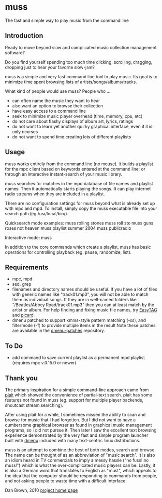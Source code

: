 muss
====

The fast and simple way to play music from the command line

Introduction
------------

Ready to move beyond slow and complicated music collection
management software?

Do you find yourself spending too much time clicking, scrolling,
dragging, dropping just to hear your favorite slow-jam?

muss is a simple and very fast command line tool to play music.
Its goal is to minimize time spent browsing lists of
artists/songs/albums/tracks.

What kind of people would use muss? People who ...

* can often name the music they want to hear
* also want an option to browse their collection
* have easy access to a command line
* seek to minimize music player overhead (time, memory, cpu, etc)
* do not care about flashy displays of album art, lyrics, ratings
* do not want to learn yet another quirky graphical interface, even
  if it is only ncurses
* do not want to spend time creating lots of different playlists

Usage
-----
muss works entirely from the command line (no mouse). It builds a 
playlist for the mpc client based on keywords entered at the command 
line; or through an interactive instant-search of your music library.

muss searches for matches in the mpd database of file names and 
playlist names. Then it automatically starts playing the songs. It
can play internet radio streams when they are included in a playlist.

There are no configuration settings for muss beyond what is already 
set up with mpc and mpd. To install, simply copy the muss executable 
file into your search path (eg /usr/local/bin/).

Quicksearch mode examples:
    muss rolling stones
    muss roll sto
    muss guns roses not heaven
    muss playlist summer 2004
    muss publicradio

Interactive mode:
    muss

In addition to the core commands which create a playlist, muss has
basic operations for controlling playback (eg. pause, randomize, list).

Requirements
------------
* mpc, mpd
* sed, grep
* filenames and directory names should be useful.
  If you have a lot of files with generic names like "track01.mp3", you
  will not be able to match them as individual songs. If they are in
  well-named folders like "/Beatles/Abbey Road/track01.mp3" then you can
  at least match by the artist or album. For help finding and
  fixing music file names, try [EasyTAG](http://easytag.sourceforge.net/)
  and [picard](http://musicbrainz.org/doc/PicardTagger).
* dmenu patched to support xmms-style pattern matching (-xs),
  and filtermode (-f) to provide multiple items in the result
  Note these patches are available in the
  [dmenu-patches](http://github.com/dbro/dmenu-patches) repository.

To Do
-----
* add command to save current playlist as a permanent mpd playlist (requires
  mpc v.0.15.0 or newer)

Thank you
---------
The primary inspiration for a simple command-line approach came from
[plait](http://stephenjungels.com/jungels.net/projects/plait/) which
showed the convenience of partial-text search. plait has some
features not found in muss (eg. support for multiple player backends, 
shoutcast stream searching).

After using plait for a while, I sometimes missed the ability to
scan and browse for music that I had forgotten. But I did not want to
have a cumbersome graphical browser as found in graphical music management
programs, so I did not pursue it. Then later I saw the excellent 
text browsing experience demonstrated by the very fast and simple program
launcher built with [dmenu](http://tools.suckless.org/dmenu/) included
with many text-centric linux distributions.

muss is an attempt to combine the best of both modes, search and browse.
The name can be thought of as an abbreviation of "music search". It is
also an idiom heard in TV commercials to imply a messy hassle ("no fuss!
no muss!") which is what the over-complicated music players can be. Lastly,
it is also a German word that translates to English as "must", which 
appeals to the idea that the computer should be responding to commands
from people, and not asking people to waste time with a difficult interface.

Dan Brown, 2010
[project home page](http://github.com/dbro/muss)

